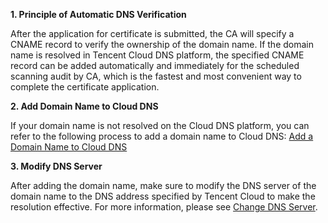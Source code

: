 **1. Principle of Automatic DNS Verification**

After the application for certificate is submitted, the CA will specify a CNAME record to verify the ownership of the domain name. If the domain name is resolved in Tencent Cloud DNS platform, the specified CNAME record can be added automatically and immediately for the scheduled scanning audit by CA, which is the fastest and most convenient way to complete the certificate application.

**2. Add Domain Name to Cloud DNS**

If your domain name is not resolved on the Cloud DNS platform, you can refer to the following process to add a domain name to Cloud DNS:
[Add a Domain Name to Cloud DNS](https://cloud.tencent.com/doc/product/302/3446)

**3. Modify DNS Server**

After adding the domain name, make sure to modify the DNS server of the domain name to the DNS address specified by Tencent Cloud to make the resolution effective.
For more information, please see [Change DNS Server](https://cloud.tencent.com/doc/product/302/5518).

